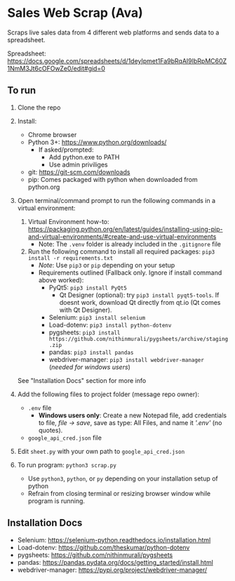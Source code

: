 # Sales Web Scrap (Ava)

Scraps live sales data from 4 different web platforms and sends data to a spreadsheet.

Spreadsheet: https://docs.google.com/spreadsheets/d/1deyIpmet1Fa9bRqAI9IbRpMC60Z1NmM3Jt6cOFOwZe0/edit#gid=0

## To run

1. Clone the repo
2. Install:
    - Chrome browser
    - Python 3+: https://www.python.org/downloads/
        - If asked/prompted:
            - Add python.exe to PATH
            - Use admin priviliges
    - git: https://git-scm.com/downloads
    - pip: Comes packaged with python when downloaded from python.org
3. Open terminal/command prompt to run the following commands in a virtual environment:

    1. Virtual Environment how-to: https://packaging.python.org/en/latest/guides/installing-using-pip-and-virtual-environments/#create-and-use-virtual-environments
        - Note: The `.venv` folder is already included in the `.gitignore` file
    2. Run the following command to install all required packages: `pip3 install -r requirements.txt`
        - _Note_: Use `pip3` or `pip` depending on your setup
        - Requirements outlined (Fallback only. Ignore if install command above worked):
            - PyQt5: `pip3 install PyQt5`
                - Qt Designer (optional): try `pip3 install pyqt5-tools`. If doesnt work, download Qt directly from qt.io (Qt comes with Qt Designer).
            - Selenium: `pip3 install selenium`
            - Load-dotenv: `pip3 install python-dotenv`
            - pygsheets: `pip3 install https://github.com/nithinmurali/pygsheets/archive/staging.zip`
            - pandas: `pip3 install pandas`
            - webdriver-manager: `pip3 install webdriver-manager` (_needed for windows users_)

    See "Installation Docs" section for more info

4. Add the following files to project folder (message repo owner):
    - `.env` file
        - **Windows users only**: Create a new Notepad file, add credentials to file, _file -> save_, save as type: All Files, and name it _'.env'_ (no quotes).
    - `google_api_cred.json` file
5. Edit `sheet.py` with your own path to `google_api_cred.json`
6. To run program: `python3 scrap.py`
    - Use `python3`, `python`, or `py` depending on your installation setup of python
    - Refrain from closing terminal or resizing browser window while program is running.

## Installation Docs

-   Selenium: https://selenium-python.readthedocs.io/installation.html
-   Load-dotenv: https://github.com/theskumar/python-dotenv
-   pygsheets: https://github.com/nithinmurali/pygsheets
-   pandas: https://pandas.pydata.org/docs/getting_started/install.html
-   webdriver-manager: https://pypi.org/project/webdriver-manager/
